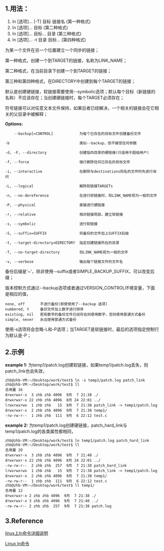 ## 1.用法：

1. ln [选项]... [-T] 目标 链接名	(第一种格式)
2. ln [选项]... 目标		(第二种格式)
3. ln [选项]... 目标... 目录	(第三种格式)
4. ln [选项]... -t 目录 目标...	(第四种格式)

为某一个文件在另一个位置建立一个同步的链接；

第一种格式，创建一个到TARGET的链接，名称为LINK_NAME；

第二种格式，在当前目录下创建一个到TARGET的链接；

第三种和第四种格式，在DIRECTORY中创建到每个TARGET的链接；

默认是创建硬链接，软链接需要使用--symbolic选项；默认每个目标（新链接的名称）不应该存在；当创建硬链接时，每个TARGET必须存在；

符号链接可以对任意文本文件保持，如果后者已经解决，一个相关的链接会在它相关的父目录中被解释；

**Options:**

        --backup[=CONTROL]	          为每个已存在的目标文件创建备份文件

    -b                                类似--backup，但不接受任何参数

    -d, -F, --directory               创建指向目录的硬链接(只适用于超级用户)

    -f, --force                       强行删除任何已存在的目标文件

    -i, --interactive                 在删除与destinations同名的文件时先进行询问

    -L, --logical                     解除软链接TARGETs

    -n, --no-dereference              在进行软链接时，将LINK_NAME视为一般的文件

    -P, --physical                    直接进行硬链接

    -r, --relative                    相对链接局部，建立软链接

    -s, --symbolic                    进行软链接

    -S, --suffix=SUFFIX               将备份的文件加上SUFFIX后缀

    -t, --target-directory=DIRECTORY  指定创建链接所在的目录

    -T, --no-target-directory         将LINK_NAME视为一般的文件

    -v, --verbose                     输出每个链接文件的文件名

备份后缀是'~'，除非使用--suffix或者SIMPLE_BACKUP_SUFFIX，可以改变后缀；

版本控制方式通过--backup选项或者通过VERSION_CONTROL环境变量，下面是相应的值，

    none, off       不进行备份(即使使用了--backup 选项)
    numbered, t     备份文件加上数字进行排序
    existing, nil   若有数字的备份文件已经存在则使用数字，否则使用普通方式备份
    simple, never   永远使用普通方式备份

使用-s选项将会忽略-L和-P选项；当TARGET是软链接时，最后的选项指定控制行为默认是-P；

## 2.示例

**example 1:** 为temp1/patch.log创建软链接，如果temp1/patch.log丢失，则patch_link也会失效，

    zhb@zhb-VM:~/Desktop/work/test$ ln -s temp1/patch.log patch_link
    zhb@zhb-VM:~/Desktop/work/test$ ll
    总用量 16
    drwxrwxr-x  3 zhb zhb 4096  9月  7 21:38 ./
    drwxrwxr-x 22 zhb zhb 4096  8月 24 22:01 ../
    lrwxrwxrwx  1 zhb zhb   15  9月  7 21:38 patch_link -> temp1/patch.log
    drwxrwxr-x  2 zhb zhb 4096  9月  7 21:38 temp1/
    -rw-rw-r--  1 zhb zhb  111  9月  6 22:12 test.c

**example 2:** 为temp1/patch.log创建硬链接，patch_hard_link与temp1/patch.log的各类属性都相同，

    zhb@zhb-VM:~/Desktop/work/test$ ln temp1/patch.log patch_hard_link
    zhb@zhb-VM:~/Desktop/work/test$ ll
    总用量 20
    drwxrwxr-x  3 zhb zhb 4096  9月  7 21:40 ./
    drwxrwxr-x 22 zhb zhb 4096  8月 24 22:01 ../
    -rw-rw-r--  2 zhb zhb  257  9月  7 21:38 patch_hard_link
    lrwxrwxrwx  1 zhb zhb   15  9月  7 21:38 patch_link -> temp1/patch.log
    drwxrwxr-x  2 zhb zhb 4096  9月  7 21:38 temp1/
    -rw-rw-r--  1 zhb zhb  111  9月  6 22:12 test.c
    zhb@zhb-VM:~/Desktop/work/test$ ll temp1/
    总用量 12
    drwxrwxr-x 2 zhb zhb 4096  9月  7 21:38 ./
    drwxrwxr-x 3 zhb zhb 4096  9月  7 21:40 ../
    -rw-rw-r-- 2 zhb zhb  257  9月  7 21:38 patch.log

## 3.Reference

[linux上ln命令详细说明](http://www.cnblogs.com/joeblackzqq/archive/2011/03/20/1989625.html)

[Linux ln命令](https://wizardforcel.gitbooks.io/w3school-linux/content/33.html)
